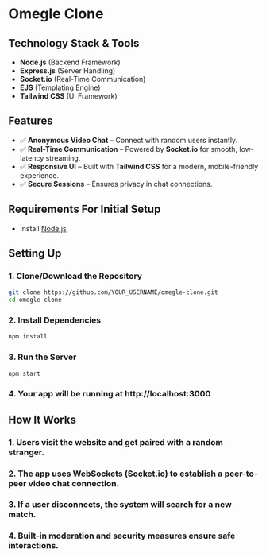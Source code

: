 # Omegle Clone  

## Technology Stack & Tools  
- **Node.js** (Backend Framework)  
- **Express.js** (Server Handling)  
- **Socket.io** (Real-Time Communication)  
- **EJS** (Templating Engine)  
- **Tailwind CSS** (UI Framework)  

## Features  
- ✅ **Anonymous Video Chat** – Connect with random users instantly.  
- ✅ **Real-Time Communication** – Powered by **Socket.io** for smooth, low-latency streaming.  
- ✅ **Responsive UI** – Built with **Tailwind CSS** for a modern, mobile-friendly experience.  
- ✅ **Secure Sessions** – Ensures privacy in chat connections.  

## Requirements For Initial Setup  
- Install [Node.js](https://nodejs.org/)  

## Setting Up  

### 1. Clone/Download the Repository  
```bash
git clone https://github.com/YOUR_USERNAME/omegle-clone.git
cd omegle-clone
```
### 2. Install Dependencies
```bash
npm install
```
### 3. Run the Server
```bash
npm start
```
### 4. Your app will be running at http://localhost:3000

## How It Works
### 1. Users visit the website and get paired with a random stranger.
### 2. The app uses WebSockets (Socket.io) to establish a peer-to-peer video chat connection.
### 3. If a user disconnects, the system will search for a new match.
### 4. Built-in moderation and security measures ensure safe interactions.
